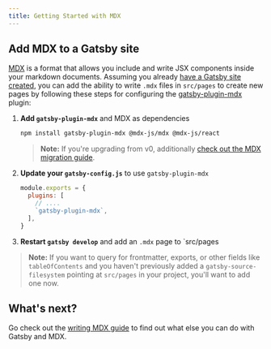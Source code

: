 ```yaml
---
title: Getting Started with MDX
---
```


## Add MDX to a Gatsby site

[MDX](https://mdxjs.com/) is a format that allows you include and write JSX components inside your markdown documents. Assuming you already [have a Gatsby site created](/docs/quick-start/), you can add the ability to write `.mdx` files in `src/pages` to create new pages by following these steps for configuring the [gatsby-plugin-mdx](/packages/gatsby-plugin-mdx/) plugin:

1. **Add `gatsby-plugin-mdx`** and MDX as dependencies

   ```sh
   npm install gatsby-plugin-mdx @mdx-js/mdx @mdx-js/react
   ```

   > **Note:** If you're upgrading from v0, additionally [check out the MDX migration guide](https://mdxjs.com/migrating/v1).

1. **Update your `gatsby-config.js`** to use `gatsby-plugin-mdx`

   ```javascript:title=gatsby-config.js
   module.exports = {
     plugins: [
       // ....
       `gatsby-plugin-mdx`,
     ],
   }
   ```

1. **Restart `gatsby develop`** and add an `.mdx` page to `src/pages

> **Note:** If you want to query for frontmatter, exports, or other fields like
> `tableOfContents` and you haven't previously added a `gatsby-source-filesystem`
> pointing at `src/pages` in your project, you'll want to add one now.

## What's next?

Go check out the [writing MDX guide](/docs/mdx/writing-pages) to find out what else you can do
with Gatsby and MDX.
